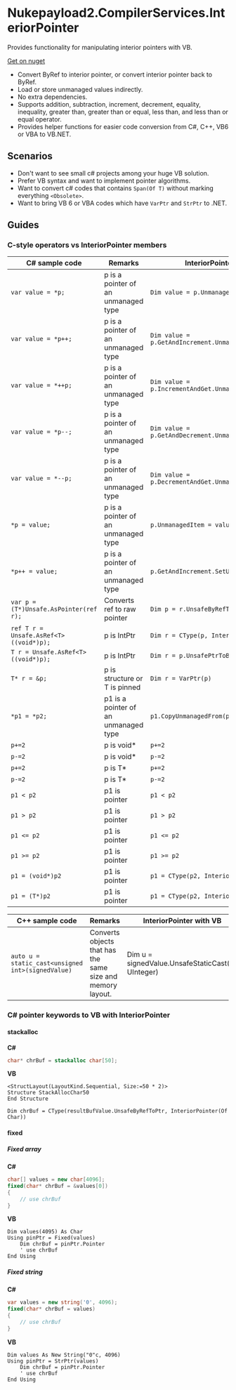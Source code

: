 # Nukepayload2.CompilerServices.InteriorPointer
Provides functionality for manipulating interior pointers with VB.

[Get on nuget](https://www.nuget.org/packages/Nukepayload2.CompilerServices.InteriorPointer)

- Convert ByRef to interior pointer, or convert interior pointer back to ByRef.
- Load or store unmanaged values indirectly.
- No extra dependencies.
- Supports addition, subtraction, increment, decrement, equality, inequality, greater than, greater than or equal, less than, and less than or equal operator.
- Provides helper functions for easier code conversion from C#, C++, VB6 or VBA to VB.NET.

## Scenarios
- Don't want to see small c# projects among your huge VB solution.
- Prefer VB syntax and want to implement pointer algorithms.
- Want to convert c# codes that contains `Span(Of T)` without marking everything `<Obsolete>`.
- Want to bring VB 6 or VBA codes which have `VarPtr` and `StrPtr` to .NET.

## Guides
### C-style operators vs InteriorPointer members

|C# sample code|Remarks|InteriorPointer with VB|
|-|-|-|
|`var value = *p;`|p is a pointer of an unmanaged type|`Dim value = p.UnmanagedItem`|
|`var value = *p++;`|p is a pointer of an unmanaged type|`Dim value = p.GetAndIncrement.UnmanagedItem`|
|`var value = *++p;`|p is a pointer of an unmanaged type|`Dim value = p.IncrementAndGet.UnmanagedItem`|
|`var value = *p--;`|p is a pointer of an unmanaged type|`Dim value = p.GetAndDecrement.UnmanagedItem`|
|`var value = *--p;`|p is a pointer of an unmanaged type|`Dim value = p.DecrementAndGet.UnmanagedItem`|
|`*p = value;`|p is a pointer of an unmanaged type|`p.UnmanagedItem = value`|
|`*p++ = value;`|p is a pointer of an unmanaged type|`p.GetAndIncrement.SetUnmanagedItem(value)`|
|`var p = (T*)Unsafe.AsPointer(ref r);`|Converts ref to raw pointer|`Dim p = r.UnsafeByRefToTypedPtr`|
|`ref T r = Unsafe.AsRef<T>((void*)p);`|p is IntPtr|`Dim r = CType(p, InteriorPointer(Of T))`|
|`T r = Unsafe.AsRef<T>((void*)p);`|p is IntPtr|`Dim r = p.UnsafePtrToByRef(Of T)`|
|`T* r = &p;`|p is structure or T is pinned|`Dim r = VarPtr(p)`|
|`*p1 = *p2;`|p1 is a pointer of an unmanaged type|`p1.CopyUnmanagedFrom(p2)`|
|`p+=2`|p is void*|`p+=2`|
|`p-=2`|p is void*|`p-=2`|
|`p+=2`|p is T*|`p+=2`|
|`p-=2`|p is T*|`p-=2`|
|`p1 < p2`|p1 is pointer|`p1 < p2`|
|`p1 > p2`|p1 is pointer|`p1 > p2`|
|`p1 <= p2`|p1 is pointer|`p1 <= p2`|
|`p1 >= p2`|p1 is pointer|`p1 >= p2`|
|`p1 = (void*)p2`|p1 is pointer|`p1 = CType(p2, InteriorPointer)`|
|`p1 = (T*)p2`|p1 is pointer|`p1 = CType(p2, InteriorPointer(Of T))`|

|C++ sample code|Remarks|InteriorPointer with VB|
|-|-|-|
|`auto u = static_cast<unsigned int>(signedValue)`|Converts objects that has the same size and memory layout.|Dim u = signedValue.UnsafeStaticCast(Of UInteger)|

### C# pointer keywords to VB with InteriorPointer
#### stackalloc
__C#__
```C#
char* chrBuf = stackalloc char[50];
```
__VB__
```VB
<StructLayout(LayoutKind.Sequential, Size:=50 * 2)>
Structure StackAllocChar50
End Structure

Dim chrBuf = CType(resultBufValue.UnsafeByRefToPtr, InteriorPointer(Of Char))
```

#### fixed
##### Fixed array

__C#__
```C#
char[] values = new char[4096];
fixed(char* chrBuf = &values[0])
{
    // use chrBuf
}
```
__VB__
```VB
Dim values(4095) As Char
Using pinPtr = Fixed(values)
    Dim chrBuf = pinPtr.Pointer
    ' use chrBuf
End Using
```

##### Fixed string

__C#__
```C#
var values = new string('0', 4096);
fixed(char* chrBuf = values)
{
    // use chrBuf
}
```

__VB__
```VB
Dim values As New String("0"c, 4096)
Using pinPtr = StrPtr(values)
    Dim chrBuf = pinPtr.Pointer
    ' use chrBuf
End Using
```